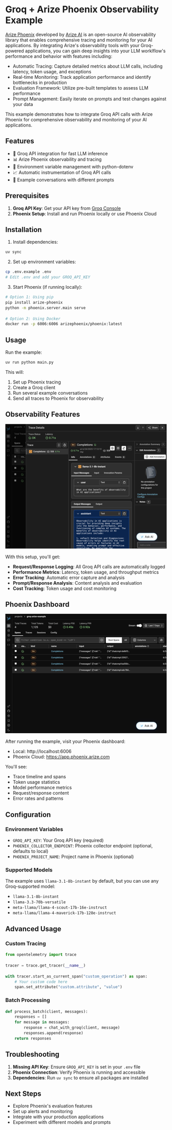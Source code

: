 # Groq + Arize Phoenix Observability Example

[Arize Phoenix](https://docs.arize.com/phoenix) developed by [Arize AI](https://arize.com/) is an open-source AI observability library that enables comprehensive tracing and monitoring for your AI applications. By integrating Arize's observability tools with your Groq-powered applications, you can gain deep insights into your LLM worklflow's performance and behavior with features including:

- Automatic Tracing: Capture detailed metrics about LLM calls, including latency, token usage, and exceptions
- Real-time Monitoring: Track application performance and identify bottlenecks in production
- Evaluation Framework: Utilize pre-built templates to assess LLM performance
- Prompt Management: Easily iterate on prompts and test changes against your data


This example demonstrates how to integrate Groq API calls with Arize Phoenix for comprehensive observability and monitoring of your AI applications.

## Features

- 🤖 Groq API integration for fast LLM inference
- 📊 Arize Phoenix observability and tracing
- 🔧 Environment variable management with python-dotenv
- 📈 Automatic instrumentation of Groq API calls
- 🎯 Example conversations with different prompts

## Prerequisites

1. **Groq API Key**: Get your API key from [Groq Console](https://console.groq.com/)
2. **Phoenix Setup**: Install and run Phoenix locally or use Phoenix Cloud

## Installation

1. Install dependencies:
```bash
uv sync
```

2. Set up environment variables:
```bash
cp .env.example .env
# Edit .env and add your GROQ_API_KEY
```

3. Start Phoenix (if running locally):
```bash
# Option 1: Using pip
pip install arize-phoenix
python -m phoenix.server.main serve

# Option 2: Using Docker
docker run -p 6006:6006 arizephoenix/phoenix:latest
```

## Usage

Run the example:
```bash
uv run python main.py
```

This will:
1. Set up Phoenix tracing
2. Create a Groq client
3. Run several example conversations
4. Send all traces to Phoenix for observability

## Observability Features


![Arize tracing](./screenshot-2.png)

With this setup, you'll get:

- **Request/Response Logging**: All Groq API calls are automatically logged
- **Performance Metrics**: Latency, token usage, and throughput metrics
- **Error Tracking**: Automatic error capture and analysis
- **Prompt/Response Analysis**: Content analysis and evaluation
- **Cost Tracking**: Token usage and cost monitoring

## Phoenix Dashboard

![Arize dashboard](./screenshot-1.png)

After running the example, visit your Phoenix dashboard:
- Local: http://localhost:6006
- Phoenix Cloud: https://app.phoenix.arize.com

You'll see:
- Trace timeline and spans
- Token usage statistics
- Model performance metrics
- Request/response content
- Error rates and patterns

## Configuration

### Environment Variables

- `GROQ_API_KEY`: Your Groq API key (required)
- `PHOENIX_COLLECTOR_ENDPOINT`: Phoenix collector endpoint (optional, defaults to local)
- `PHOENIX_PROJECT_NAME`: Project name in Phoenix (optional)

### Supported Models

The example uses `llama-3.1-8b-instant` by default, but you can use any Groq-supported model:
- `llama-3.1-8b-instant`
- `llama-3.3-70b-versatile`
- `meta-llama/llama-4-scout-17b-16e-instruct`
- `meta-llama/llama-4-maverick-17b-128e-instruct`

## Advanced Usage

### Custom Tracing

```python
from opentelemetry import trace

tracer = trace.get_tracer(__name__)

with tracer.start_as_current_span("custom_operation") as span:
    # Your custom code here
    span.set_attribute("custom.attribute", "value")
```

### Batch Processing

```python
def process_batch(client, messages):
    responses = []
    for message in messages:
        response = chat_with_groq(client, message)
        responses.append(response)
    return responses
```

## Troubleshooting

1. **Missing API Key**: Ensure `GROQ_API_KEY` is set in your `.env` file
2. **Phoenix Connection**: Verify Phoenix is running and accessible
3. **Dependencies**: Run `uv sync` to ensure all packages are installed

## Next Steps

- Explore Phoenix's evaluation features
- Set up alerts and monitoring
- Integrate with your production applications
- Experiment with different models and prompts
